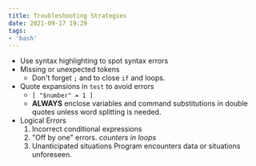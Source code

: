 ```yaml
---
title: Troubleshooting Strategies
date: 2021-09-17 19:29
tags:
- 'bash'
---
```


* Use syntax highlighting to spot syntax errors
* Missing or unexpected tokens
    + Don't forget `;` and to close `if` and loops.
* Quote expansions in `test` to avoid errors
    + `[ "$number" = 1 ]`
    + **ALWAYS** enclose variables and command substitutions in double
      quotes unless word splitting is needed.
* Logical Errors
  1.  Incorrect conditional expressions
  2.  "Off by one" errors. *counters in loops*
  3.  Unanticipated situations Program encounters data or situations
      unforeseen.
